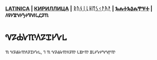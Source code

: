 ### [LATINICA](../Latn/Nablyudatelj.md) | [КИРИЛЛИЦА](../Cyrl/Nablyudatelj.md) | [ᚱᚢᚾᛁᚳᚺᛖᛊᚲᚨᚤᚨ](../Runr/Nablyudatelj.md) | [ⰃⰎⰀⰃⰑⰎⰉⰜⰀ](../Glag/Nablyudatelj.md) | 𐍓𐍠𐍔𐍮𐍝𐍔𐍟𐍔𐍠𐍜𐍡𐍚𐍐𐍴

#  𐍝𐍐𐍑𐍛𐍳𐍓𐍐𐍢𐍔𐍛𐍰

𐍴 𐍝𐍐𐍑𐍛𐍳𐍓𐍐𐍢𐍔𐍛𐍰, 𐍙 𐍴 𐍝𐍐𐍑𐍛𐍳𐍓𐍐𐍳 𐍡𐍮𐍞𐍳 𐍮𐍡𐍔𐍛𐍔𐍝𐍝𐍣𐍳

